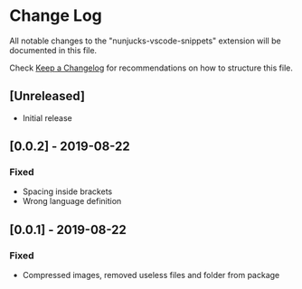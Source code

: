 # Change Log

All notable changes to the "nunjucks-vscode-snippets" extension will be documented in this file.

Check [Keep a Changelog](http://keepachangelog.com/) for recommendations on how to structure this file.

## [Unreleased]

- Initial release

## [0.0.2] - 2019-08-22

### Fixed
- Spacing inside brackets
- Wrong language definition

## [0.0.1] - 2019-08-22

### Fixed
- Compressed images, removed useless files and folder from package
